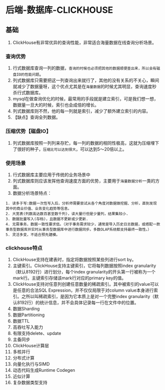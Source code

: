 # 后端-数据库-CLICKHOUSE


## 基础
1. ClickHouse有非常优异的查询性能，非常适合海量数据在线查询分析场景。

### 查询优势
1. 行式数据库查询一列的数据，`查询的时候也必须把其他的数据顺便查出来，所以会有磁盘IO的性能问题`。
2. 列式数据库只需要把这一列查询出来就行了，其他的没有关系的不关心，瞬间就减少了数据量呀，这个优点尤其是在`海量数据`的时候尤其明显，查询速度秒杀行式数据库。
3. mysql在做查询优化的时候，最常用的手段就是建立索引，可是我们想一想，数据量一旦大的时候，索引也会成倍的增长。
4. 列式数据库则不然，他的每一列就是索引，减少了额外建立索引的内容。
5. 【缺点】查询全列数据。

### 压缩优势【磁盘IO】
1. 列式数据库按照一列列来存贮，每一列的数据的相同性极高，这就为压缩埋下了很好的种子，`压缩比可以达到很大`，可以达到5～20倍以上。

### 使用场景
1. 行式数据库主要应用于传统的业务场景中
2. 列式数据库则应该发挥他查询速度方面的优势，主要用于`海量数据分析`一类的方面。
3. 数据分析场景特点：
```
1. 读多于写:数据一次性写入后，分析师需要尝试从各个角度对数据做挖掘、分析，直到发现其中的商业价值、业务变化趋势等信息。
2. 大宽表(列数高达数百甚至数千列)，读大量行但是少量列，结果集较小.
3. 数据批量写入(存档)，且数据不更新或少更新.
4. 无需事务，数据一致性要求低。（对于事务需求较少，通常是导入历史日志数据，或搭配一款事务型数据库并实时从事务型数据库中进行数据同步。多数OLAP系统都支持最终一致性。）
5. 灵活多变，不适合预先建模。
```

### clickhouse特点
1. ClickHouse支持在建表时，指定将数据按照某些列进行sort by。
2. 主键索引。ClickHouse支持主键索引，它将每列数据按照index granularity（默认8192行）进行划分，每个index granularity的开头第一行被称为一个mark行。主键索引存储该mark行对应的primary key的值。
3. ClickHouse支持对任意列创建任意数量的稀疏索引。其中被索引的value可以是任意的合法SQL Expression，并不仅仅局限于对column value本身进行索引。之所以叫稀疏索引，是因为它本质上是对一个完整index granularity（默认8192行）的统计信息，并不会具体记录每一行在文件中的位置。
4. 数据Sharding
5. 数据Partitioning
6. 数据TTL
7. 高吞吐写入能力
8. 有限支持delete、update
9. 主备同步
10. ClickHouse计算层
11. 多核并行
12. 分布式计算
13. 向量化执行与SIMD
14. 动态代码生成Runtime Codegen
15. 近似计算
16. 复杂数据类型支持



